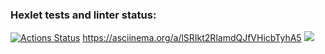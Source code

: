 ### Hexlet tests and linter status:
[![Actions Status](https://github.com/anetnovo/fullstack-javascript-project-44/workflows/hexlet-check/badge.svg)](https://github.com/anetnovo/fullstack-javascript-project-44/actions)
https://asciinema.org/a/lSRIkt2RlamdQJfVHicbTyhA5
<a href="https://codeclimate.com/github/anetnovo/fullstack-javascript-project-44/maintainability"><img src="https://api.codeclimate.com/v1/badges/6239acdc5de31779de0f/maintainability" /></a>
